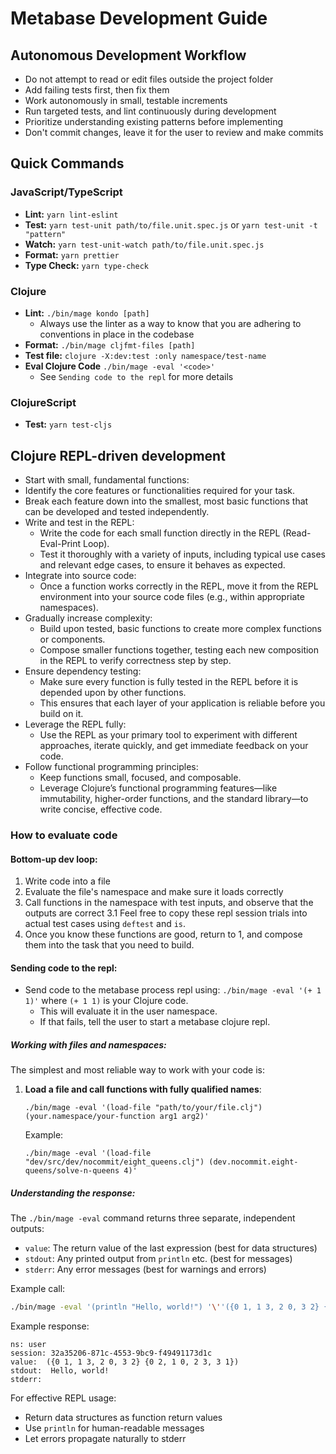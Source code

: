 # Metabase Development Guide

## Autonomous Development Workflow

- Do not attempt to read or edit files outside the project folder
- Add failing tests first, then fix them
- Work autonomously in small, testable increments
- Run targeted tests, and lint continuously during development
- Prioritize understanding existing patterns before implementing
- Don't commit changes, leave it for the user to review and make commits

## Quick Commands

### JavaScript/TypeScript
- **Lint:** `yarn lint-eslint`
- **Test:** `yarn test-unit path/to/file.unit.spec.js` or `yarn test-unit -t "pattern"`
- **Watch:** `yarn test-unit-watch path/to/file.unit.spec.js`
- **Format:** `yarn prettier`
- **Type Check:** `yarn type-check`

### Clojure
- **Lint:** `./bin/mage kondo [path]`
  - Always use the linter as a way to know that you are adhering to conventions in place in the codebase
- **Format:** `./bin/mage cljfmt-files [path]`
- **Test file:** `clojure -X:dev:test :only namespace/test-name`
- **Eval Clojure Code** `./bin/mage -eval '<code>'`
  - See `Sending code to the repl` for more details

### ClojureScript
- **Test:** `yarn test-cljs`

## Clojure REPL-driven development

- Start with small, fundamental functions:
- Identify the core features or functionalities required for your task.
- Break each feature down into the smallest, most basic functions that can be developed and tested independently.
- Write and test in the REPL:
  - Write the code for each small function directly in the REPL (Read-Eval-Print Loop).
  - Test it thoroughly with a variety of inputs, including typical use cases and relevant edge cases, to ensure it behaves as expected.
- Integrate into source code:
  - Once a function works correctly in the REPL, move it from the REPL environment into your source code files (e.g., within appropriate namespaces).
- Gradually increase complexity:
  - Build upon tested, basic functions to create more complex functions or components.
  - Compose smaller functions together, testing each new composition in the REPL to verify correctness step by step.
- Ensure dependency testing:
  - Make sure every function is fully tested in the REPL before it is depended upon by other functions.
  - This ensures that each layer of your application is reliable before you build on it.
- Leverage the REPL fully:
  - Use the REPL as your primary tool to experiment with different approaches, iterate quickly, and get immediate feedback on your code.
- Follow functional programming principles:
  - Keep functions small, focused, and composable.
  - Leverage Clojure’s functional programming features—like immutability, higher-order functions, and the standard library—to write concise, effective code.

### How to evaluate code

#### Bottom-up dev loop:
1. Write code into a file
2. Evaluate the file's namespace and make sure it loads correctly
3. Call functions in the namespace with test inputs, and observe that the outputs are correct
   3.1 Feel free to copy these repl session trials into actual test cases using `deftest` and `is`.
4. Once you know these functions are good, return to 1, and compose them into the task that you need to build.

#### Sending code to the repl:
- Send code to the metabase process repl using: `./bin/mage -eval '(+ 1 1)'` where `(+ 1 1)` is your Clojure code.
  - This will evaluate it in the user namespace.
  - If that fails, tell the user to start a metabase clojure repl.

##### Working with files and namespaces:

The simplest and most reliable way to work with your code is:

1. **Load a file and call functions with fully qualified names**:
   ```
   ./bin/mage -eval '(load-file "path/to/your/file.clj") (your.namespace/your-function arg1 arg2)'
   ```
   
   Example:
   ```
   ./bin/mage -eval '(load-file "dev/src/dev/nocommit/eight_queens.clj") (dev.nocommit.eight-queens/solve-n-queens 4)'
   ```

##### Understanding the response:

The `./bin/mage -eval` command returns three separate, independent outputs:
- `value`: The return value of the last expression (best for data structures)
- `stdout`: Any printed output from `println` etc. (best for messages)
- `stderr`: Any error messages (best for warnings and errors)

Example call:
``` bash
./bin/mage -eval '(println "Hello, world!") '\''({0 1, 1 3, 2 0, 3 2} {0 2, 1 0, 2 3, 3 1})'
```

Example response:
```
ns: user
session: 32a35206-871c-4553-9bc9-f49491173d1c
value:  ({0 1, 1 3, 2 0, 3 2} {0 2, 1 0, 2 3, 3 1})
stdout:  Hello, world!
stderr:
```

For effective REPL usage:
- Return data structures as function return values
- Use `println` for human-readable messages
- Let errors propagate naturally to stderr
